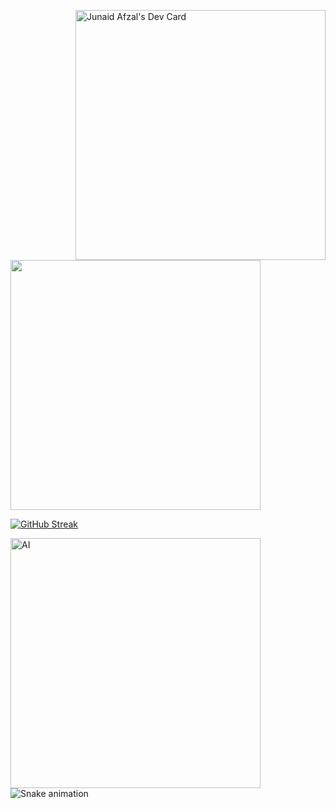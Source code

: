 <a href="https://app.daily.dev/ImJunaidAfzal"><img align="right" src="https://api.daily.dev/devcards/d639079782a949158f0f1784f39bf870.png?r=9wo" width="400" alt="Junaid Afzal's Dev Card"/></a> 

<img src="https://github-readme-stats.vercel.app/api?username=imjunaidafzal&show_icons=true&theme=dark" width="400">


[![GitHub Streak](https://github-readme-streak-stats.herokuapp.com?user=imjunaidafzal&theme=dark&ring=DD2727)](https://git.io/streak-stats)

<img align="left" src="https://github.com/imJunaidAfzal/imJunaidAfzal/blob/main/Ai_.gif" width="400" alt="AI"/> 


![Snake animation](https://github.com/imJunaidAfzal/imJunaidAfzal/blob/output/github-contribution-grid-snake.svg)
